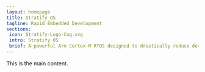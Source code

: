 ```yaml
---
layout: homepage
title: Stratify OS
tagline: Rapid Embedded Development
sections:
 icon: Stratify-Logo-Cog.svg
 intro: Stratify OS
 brief: A powerful Arm Cortex-M RTOS designed to drastically reduce development time
---
```


This is the main content.





